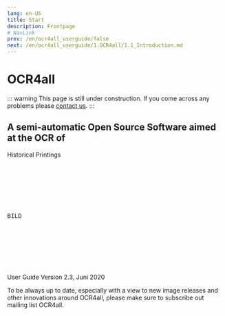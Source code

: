 ```yaml
---
lang: en-US
title: Start
description: Frontpage
# NavLink
prev: /en/ocr4all_userguide/false
next: /en/ocr4all_userguide/1.OCR4all/1.1_Introduction.md
---
```

# OCR4all
::: warning 
This page is still under construction.
If you come across any problems please [contact us](mailto:florian.langhanki@uni-wuerzburg.de).
:::
## A semi-automatic Open Source Software aimed at the OCR of
Historical Printings

<pre>







BILD







</pre>



User Guide
Version 2.3, Juni 2020

To be always up to date, especially with a view to new image releases and other innovations around OCR4all, please make sure to subscribe out mailing list OCR4all.
